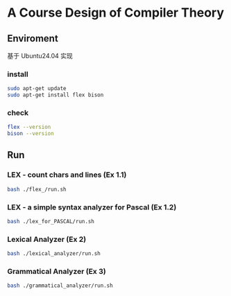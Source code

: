 # A Course Design of Compiler Theory


## Enviroment
基于 Ubuntu24.04 实现
### install
```bash
sudo apt-get update
sudo apt-get install flex bison
```

### check
```bash
flex --version
bison --version
```


## Run
### LEX - count chars and lines   (Ex 1.1)
```bash
bash ./flex_/run.sh
```

### LEX - a simple syntax analyzer for Pascal     (Ex 1.2)
```bash
bash ./lex_for_PASCAL/run.sh
```

### Lexical Analyzer    (Ex 2)
```bash
bash ./lexical_analyzer/run.sh
```

### Grammatical Analyzer    (Ex 3)
```bash
bash ./grammatical_analyzer/run.sh
```
